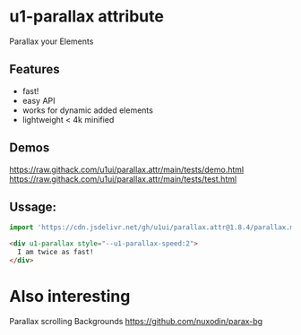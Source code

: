 # u1-parallax attribute
Parallax your Elements

## Features
- fast!
- easy API
- works for dynamic added elements
- lightweight < 4k minified


## Demos
https://raw.githack.com/u1ui/parallax.attr/main/tests/demo.html  
https://raw.githack.com/u1ui/parallax.attr/main/tests/test.html  

## Ussage:

```js
import 'https://cdn.jsdelivr.net/gh/u1ui/parallax.attr@1.8.4/parallax.min.js';
```

```html
<div u1-parallax style="--u1-parallax-speed:2">
  I am twice as fast!
</div>
```

# Also interesting
Parallax scrolling Backgrounds
https://github.com/nuxodin/parax-bg

